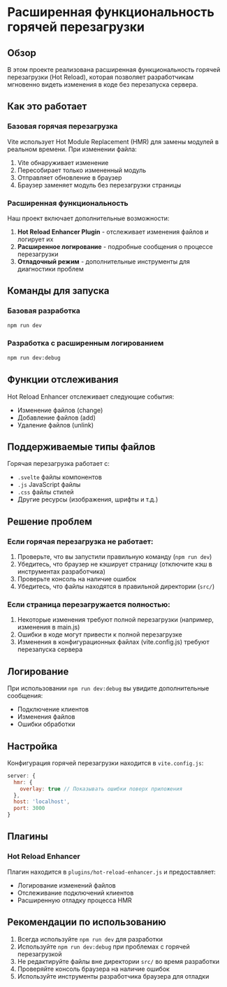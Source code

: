 # Расширенная функциональность горячей перезагрузки

## Обзор

В этом проекте реализована расширенная функциональность горячей перезагрузки (Hot Reload), которая позволяет разработчикам мгновенно видеть изменения в коде без перезапуска сервера.

## Как это работает

### Базовая горячая перезагрузка

Vite использует Hot Module Replacement (HMR) для замены модулей в реальном времени. При изменении файла:

1. Vite обнаруживает изменение
2. Пересобирает только измененный модуль
3. Отправляет обновление в браузер
4. Браузер заменяет модуль без перезагрузки страницы

### Расширенная функциональность

Наш проект включает дополнительные возможности:

1. **Hot Reload Enhancer Plugin** - отслеживает изменения файлов и логирует их
2. **Расширенное логирование** - подробные сообщения о процессе перезагрузки
3. **Отладочный режим** - дополнительные инструменты для диагностики проблем

## Команды для запуска

### Базовая разработка
```bash
npm run dev
```

### Разработка с расширенным логированием
```bash
npm run dev:debug
```

## Функции отслеживания

Hot Reload Enhancer отслеживает следующие события:

- Изменение файлов (change)
- Добавление файлов (add)
- Удаление файлов (unlink)

## Поддерживаемые типы файлов

Горячая перезагрузка работает с:

- `.svelte` файлы компонентов
- `.js` JavaScript файлы
- `.css` файлы стилей
- Другие ресурсы (изображения, шрифты и т.д.)

## Решение проблем

### Если горячая перезагрузка не работает:

1. Проверьте, что вы запустили правильную команду (`npm run dev`)
2. Убедитесь, что браузер не кэширует страницу (отключите кэш в инструментах разработчика)
3. Проверьте консоль на наличие ошибок
4. Убедитесь, что файлы находятся в правильной директории (`src/`)

### Если страница перезагружается полностью:

1. Некоторые изменения требуют полной перезагрузки (например, изменения в main.js)
2. Ошибки в коде могут привести к полной перезагрузке
3. Изменения в конфигурационных файлах (vite.config.js) требуют перезапуска сервера

## Логирование

При использовании `npm run dev:debug` вы увидите дополнительные сообщения:

- Подключение клиентов
- Изменения файлов
- Ошибки обработки

## Настройка

Конфигурация горячей перезагрузки находится в `vite.config.js`:

```javascript
server: {
  hmr: {
    overlay: true // Показывать ошибки поверх приложения
  },
  host: 'localhost',
  port: 3000
}
```

## Плагины

### Hot Reload Enhancer

Плагин находится в `plugins/hot-reload-enhancer.js` и предоставляет:

- Логирование изменений файлов
- Отслеживание подключений клиентов
- Расширенную отладку процесса HMR

## Рекомендации по использованию

1. Всегда используйте `npm run dev` для разработки
2. Используйте `npm run dev:debug` при проблемах с горячей перезагрузкой
3. Не редактируйте файлы вне директории `src/` во время разработки
4. Проверяйте консоль браузера на наличие ошибок
5. Используйте инструменты разработчика браузера для отладки